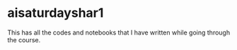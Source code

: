 # aisaturdayshar1
This has all the codes and notebooks that I have written while going through the course. 
